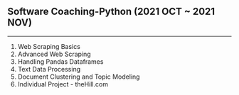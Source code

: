 ## Software Coaching-Python (2021 OCT ~ 2021 NOV)
------------
1. Web Scraping Basics
2. Advanced Web Scraping
3. Handling Pandas Dataframes
4. Text Data Processing
5. Document Clustering and Topic Modeling
6. Individual Project - theHill.com
